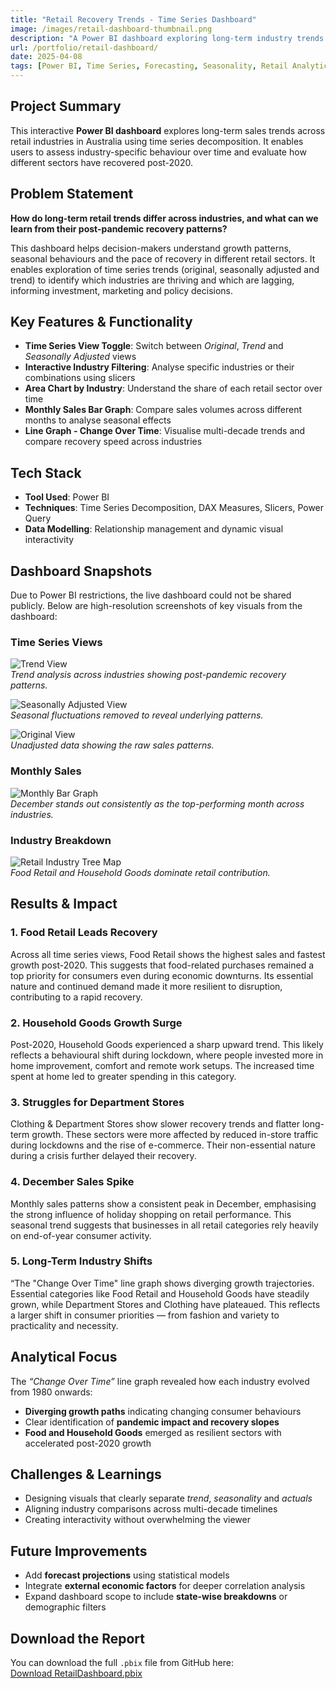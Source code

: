```yaml
---
title: "Retail Recovery Trends - Time Series Dashboard"
image: /images/retail-dashboard-thumbnail.png
description: "A Power BI dashboard exploring long-term industry trends and recovery patterns in the Australian retail sector."
url: /portfolio/retail-dashboard/
date: 2025-04-08
tags: [Power BI, Time Series, Forecasting, Seasonality, Retail Analytics, DAX]
---
```


## **Project Summary**
This interactive **Power BI dashboard** explores long-term sales trends across retail industries in Australia using time series decomposition. It enables users to assess industry-specific behaviour over time and evaluate how different sectors have recovered post-2020.

## **Problem Statement**
**How do long-term retail trends differ across industries, and what can we learn from their post-pandemic recovery patterns?**

This dashboard helps decision-makers understand growth patterns, seasonal behaviours and the pace of recovery in different retail sectors. It enables exploration of time series trends (original, seasonally adjusted and trend) to identify which industries are thriving and which are lagging, informing investment, marketing and policy decisions.

## **Key Features & Functionality**
- **Time Series View Toggle**: Switch between *Original*, *Trend* and *Seasonally Adjusted* views
- **Interactive Industry Filtering**: Analyse specific industries or their combinations using slicers
- **Area Chart by Industry**: Understand the share of each retail sector over time
- **Monthly Sales Bar Graph**: Compare sales volumes across different months to analyse seasonal effects
- **Line Graph - Change Over Time**: Visualise multi-decade trends and compare recovery speed across industries  

## **Tech Stack**
- **Tool Used**: Power BI  
- **Techniques**: Time Series Decomposition, DAX Measures, Slicers, Power Query  
- **Data Modelling**: Relationship management and dynamic visual interactivity

## **Dashboard Snapshots**

Due to Power BI restrictions, the live dashboard could not be shared publicly. Below are high-resolution screenshots of key visuals from the dashboard:

### Time Series Views  
![Trend View](/images/retail-dashboard-trend.png)  
*Trend analysis across industries showing post-pandemic recovery patterns.*

![Seasonally Adjusted View](/images/retail-dashboard-seasonally-adjusted.png)  
*Seasonal fluctuations removed to reveal underlying patterns.*

![Original View](/images/retail-dashboard-original.png)  
*Unadjusted data showing the raw sales patterns.*

### Monthly Sales  
![Monthly Bar Graph](/images/retail-dashboard-monthly-bars.png)  
*December stands out consistently as the top-performing month across industries.*

### Industry Breakdown  
![Retail Industry Tree Map](/images/retail-dashboard-tree-map.png)  
*Food Retail and Household Goods dominate retail contribution.*

## **Results & Impact**

### 1. Food Retail Leads Recovery  
Across all time series views, Food Retail shows the highest sales and fastest growth post-2020. This suggests that food-related purchases remained a top priority for consumers even during economic downturns. Its essential nature and continued demand made it more resilient to disruption, contributing to a rapid recovery.

### 2. Household Goods Growth Surge  
Post-2020, Household Goods experienced a sharp upward trend. This likely reflects a behavioural shift during lockdown, where people invested more in home improvement, comfort and remote work setups. The increased time spent at home led to greater spending in this category.

### 3. Struggles for Department Stores  
Clothing & Department Stores show slower recovery trends and flatter long-term growth. These sectors were more affected by reduced in-store traffic during lockdowns and the rise of e-commerce. Their non-essential nature during a crisis further delayed their recovery.

### 4. December Sales Spike  
Monthly sales patterns show a consistent peak in December, emphasising the strong influence of holiday shopping on retail performance. This seasonal trend suggests that businesses in all retail categories rely heavily on end-of-year consumer activity.

### 5. Long-Term Industry Shifts  
“The "Change Over Time" line graph shows diverging growth trajectories. Essential categories like Food Retail and Household Goods have steadily grown, while Department Stores and Clothing have plateaued. This reflects a larger shift in consumer priorities — from fashion and variety to practicality and necessity.

## **Analytical Focus**
The *“Change Over Time”* line graph revealed how each industry evolved from 1980 onwards:
- **Diverging growth paths** indicating changing consumer behaviours
- Clear identification of **pandemic impact and recovery slopes**
- **Food and Household Goods** emerged as resilient sectors with accelerated post-2020 growth

## **Challenges & Learnings**
- Designing visuals that clearly separate *trend*, *seasonality* and *actuals*  
- Aligning industry comparisons across multi-decade timelines  
- Creating interactivity without overwhelming the viewer

## **Future Improvements**
- Add **forecast projections** using statistical models  
- Integrate **external economic factors** for deeper correlation analysis  
- Expand dashboard scope to include **state-wise breakdowns** or demographic filters

## **Download the Report**
You can download the full `.pbix` file from GitHub here:  
[Download RetailDashboard.pbix](https://github.com/parnikakhattri/parnikakhattri.github.io/blob/main/projects/Retail%20Recovery%20Trends%20/retail_insights.pbix)



